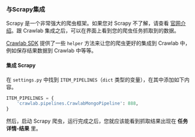 ### 与Scrapy集成

Scrapy 是一个非常强大的爬虫框架。如果您对 Scrapy 不了解，请查看 [官网介绍](https://scrapy.org/)。跟 Crawlab 集成之后，可以在界面上看到您的爬虫任务抓取到的数据。

[Crawlab SDK](https://github.com/crawlab-team/crawlab-sdk) 提供了一些 `helper` 方法来让您的爬虫更好的集成到 Crawlab 中，例如保存结果数据到 Crawlab 中等等。

#### 集成 Scrapy

在 `settings.py` 中找到 `ITEM_PIPELINES`（`dict` 类型的变量），在其中添加如下内容。

```python
ITEM_PIPELINES = {
    'crawlab.pipelines.CrawlabMongoPipeline': 888,
}
```

然后，启动 Scrapy 爬虫，运行完成之后，您就应该能看到抓取结果出现在 **任务详情-结果** 里。

